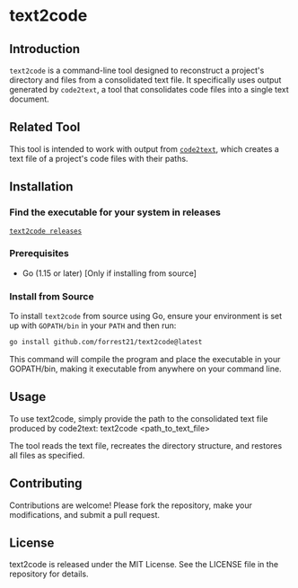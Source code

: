 # text2code

## Introduction
`text2code` is a command-line tool designed to reconstruct a project's directory and files from a consolidated text file. It specifically uses output generated by `code2text`, a tool that consolidates code files into a single text document.

## Related Tool
This tool is intended to work with output from [`code2text`](https://github.com/forrest321/code2text), which creates a text file of a project's code files with their paths.

## Installation

### Find the executable for your system in releases
[`text2code releases`](https://github.com/forrest321/text2code/releases)

### Prerequisites
- Go (1.15 or later) [Only if installing from source]

### Install from Source
To install `text2code` from source using Go, ensure your environment is set up with `GOPATH/bin` in your `PATH` and then run:

```bash
go install github.com/forrest21/text2code@latest
```

This command will compile the program and place the executable in your GOPATH/bin, making it executable from anywhere on your command line.

## Usage
To use text2code, simply provide the path to the consolidated text file produced by code2text:
text2code <path_to_text_file>

The tool reads the text file, recreates the directory structure, and restores all files as specified.

## Contributing
Contributions are welcome! Please fork the repository, make your modifications, and submit a pull request.

## License
text2code is released under the MIT License. See the LICENSE file in the repository for details.